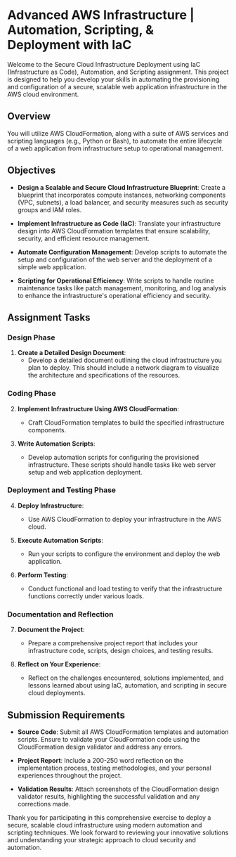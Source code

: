 # Advanced AWS Infrastructure | Automation, Scripting, & Deployment with IaC

Welcome to the Secure Cloud Infrastructure Deployment using IaC (Infrastructure as Code), Automation, and Scripting assignment. This project is designed to help you develop your skills in automating the provisioning and configuration of a secure, scalable web application infrastructure in the AWS cloud environment.

## Overview

You will utilize AWS CloudFormation, along with a suite of AWS services and scripting languages (e.g., Python or Bash), to automate the entire lifecycle of a web application from infrastructure setup to operational management.

## Objectives

- **Design a Scalable and Secure Cloud Infrastructure Blueprint**: Create a blueprint that incorporates compute instances, networking components (VPC, subnets), a load balancer, and security measures such as security groups and IAM roles.
  
- **Implement Infrastructure as Code (IaC)**: Translate your infrastructure design into AWS CloudFormation templates that ensure scalability, security, and efficient resource management.
  
- **Automate Configuration Management**: Develop scripts to automate the setup and configuration of the web server and the deployment of a simple web application.
  
- **Scripting for Operational Efficiency**: Write scripts to handle routine maintenance tasks like patch management, monitoring, and log analysis to enhance the infrastructure's operational efficiency and security.

## Assignment Tasks

### Design Phase

1. **Create a Detailed Design Document**:
   - Develop a detailed document outlining the cloud infrastructure you plan to deploy. This should include a network diagram to visualize the architecture and specifications of the resources.

### Coding Phase

2. **Implement Infrastructure Using AWS CloudFormation**:
   - Craft CloudFormation templates to build the specified infrastructure components.

3. **Write Automation Scripts**:
   - Develop automation scripts for configuring the provisioned infrastructure. These scripts should handle tasks like web server setup and web application deployment.

### Deployment and Testing Phase

4. **Deploy Infrastructure**:
   - Use AWS CloudFormation to deploy your infrastructure in the AWS cloud.

5. **Execute Automation Scripts**:
   - Run your scripts to configure the environment and deploy the web application.

6. **Perform Testing**:
   - Conduct functional and load testing to verify that the infrastructure functions correctly under various loads.

### Documentation and Reflection

7. **Document the Project**:
   - Prepare a comprehensive project report that includes your infrastructure code, scripts, design choices, and testing results.

8. **Reflect on Your Experience**:
   - Reflect on the challenges encountered, solutions implemented, and lessons learned about using IaC, automation, and scripting in secure cloud deployments.

## Submission Requirements

- **Source Code**: Submit all AWS CloudFormation templates and automation scripts. Ensure to validate your CloudFormation code using the CloudFormation design validator and address any errors.
  
- **Project Report**: Include a 200-250 word reflection on the implementation process, testing methodologies, and your personal experiences throughout the project.

- **Validation Results**: Attach screenshots of the CloudFormation design validator results, highlighting the successful validation and any corrections made.

Thank you for participating in this comprehensive exercise to deploy a secure, scalable cloud infrastructure using modern automation and scripting techniques. We look forward to reviewing your innovative solutions and understanding your strategic approach to cloud security and automation.
